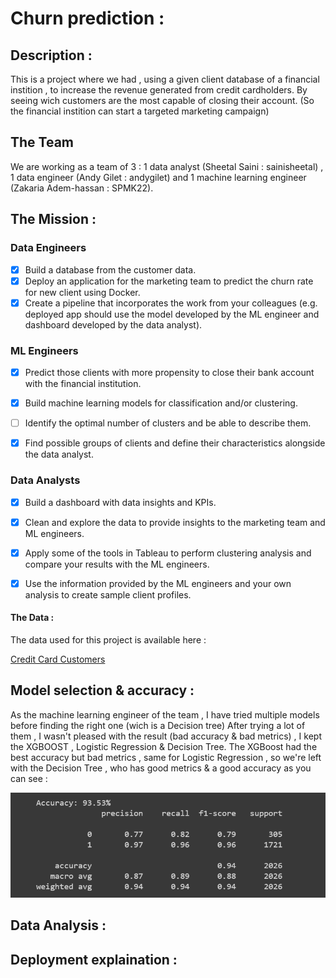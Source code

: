 # Churn prediction :

## Description :

This is a project where we had , using a given client database of a financial instition , to increase the revenue generated from credit cardholders.
By seeing wich customers are the most capable of closing their account. (So the financial instition can start a targeted marketing campaign)

## The Team 

We are working as a team of 3 : 1 data analyst (Sheetal Saini : sainisheetal) , 1 data engineer (Andy Gilet : andygilet) and 1 machine learning engineer (Zakaria Adem-hassan : SPMK22).

## The Mission :

### Data Engineers

- [X] Build a database from the customer data.
- [X] Deploy an application for the marketing team to predict the churn rate for new client using Docker.
- [X] Create a pipeline that incorporates the work from your colleagues (e.g. deployed app should use the model developed by the ML engineer and dashboard developed by the data analyst).

### ML Engineers
- [X] Predict those clients with more propensity to close their bank account with the financial institution.
- [X] Build machine learning models for classification and/or clustering.
- [ ] Identify the optimal number of clusters and be able to describe them.
- [X] Find possible groups of clients and define their characteristics alongside the data analyst.


### Data Analysts
- [X] Build a dashboard with data insights and KPIs. 
- [X] Clean and explore the data to provide insights to the marketing team and ML engineers.
- [X] Apply some of the tools in Tableau to perform clustering analysis and compare your results with the ML engineers.  
- [X] Use the information provided by the ML engineers and your own analysis to create sample client profiles.


#### The Data :

The data used for this project is available here : 

[Credit Card Customers](https://www.kaggle.com/sakshigoyal7/credit-card-customers)

## Model selection & accuracy :

As the machine learning engineer of the team , I have tried multiple models before finding the right one (wich is a Decision tree)
After trying a lot of them , I wasn't pleased with the result (bad accuracy & bad metrics) , I kept the XGBOOST , Logistic Regression & Decision Tree.
The XGBoost had the best accuracy but bad metrics , same for Logistic Regression , so we're left with the Decision Tree , who has good metrics & a good accuracy as you can see : 

![Decision Tree](https://github.com/sainisheetal/Chrun-Prediction/blob/main/model/accuracy%20and%20metric%20DECISION%20TREE.png)

## Data Analysis :


## Deployment explaination : 



